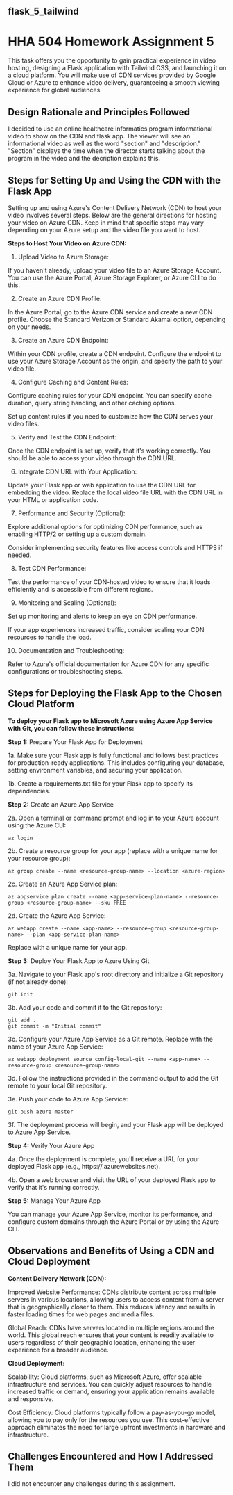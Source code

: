 ## flask_5_tailwind
# HHA 504 Homework Assignment 5

This task offers you the opportunity to gain practical experience in video hosting, designing a Flask application with Tailwind CSS, and launching it on a cloud platform. You will make use of CDN services provided by Google Cloud or Azure to enhance video delivery, guaranteeing a smooth viewing experience for global audiences.

## Design Rationale and Principles Followed

I decided to use an online healthcare informatics program informational video to show on the CDN and flask app. The viewer will see an informational video as well as the word "section" and "description." "Section" displays the time when the director starts talking about the program in the video and the decription explains this. 

## Steps for Setting Up and Using the CDN with the Flask App

Setting up and using Azure's Content Delivery Network (CDN) to host your video involves several steps. Below are the general directions for hosting your video on Azure CDN. Keep in mind that specific steps may vary depending on your Azure setup and the video file you want to host.

**Steps to Host Your Video on Azure CDN:** 

1. Upload Video to Azure Storage:

If you haven't already, upload your video file to an Azure Storage Account. You can use the Azure Portal, Azure Storage Explorer, or Azure CLI to do this.

2. Create an Azure CDN Profile:

In the Azure Portal, go to the Azure CDN service and create a new CDN profile. Choose the Standard Verizon or Standard Akamai option, depending on your needs.

3. Create an Azure CDN Endpoint:

Within your CDN profile, create a CDN endpoint. Configure the endpoint to use your Azure Storage Account as the origin, and specify the path to your video file.

4. Configure Caching and Content Rules:

Configure caching rules for your CDN endpoint. You can specify cache duration, query string handling, and other caching options.

Set up content rules if you need to customize how the CDN serves your video files.

5. Verify and Test the CDN Endpoint:

Once the CDN endpoint is set up, verify that it's working correctly. You should be able to access your video through the CDN URL.

6. Integrate CDN URL with Your Application:

Update your Flask app or web application to use the CDN URL for embedding the video. Replace the local video file URL with the CDN URL in your HTML or application code.

7. Performance and Security (Optional):

Explore additional options for optimizing CDN performance, such as enabling HTTP/2 or setting up a custom domain.

Consider implementing security features like access controls and HTTPS if needed.

8. Test CDN Performance:

Test the performance of your CDN-hosted video to ensure that it loads efficiently and is accessible from different regions.

9. Monitoring and Scaling (Optional):

Set up monitoring and alerts to keep an eye on CDN performance.

If your app experiences increased traffic, consider scaling your CDN resources to handle the load.

10. Documentation and Troubleshooting:

Refer to Azure's official documentation for Azure CDN for any specific configurations or troubleshooting steps.


## Steps for Deploying the Flask App to the Chosen Cloud Platform

**To deploy your Flask app to Microsoft Azure using Azure App Service with Git, you can follow these instructions:**

**Step 1:** Prepare Your Flask App for Deployment

1a. Make sure your Flask app is fully functional and follows best practices for production-ready applications. This includes configuring your database, setting environment variables, and securing your application.

1b. Create a requirements.txt file for your Flask app to specify its dependencies. 

**Step 2:** Create an Azure App Service

2a. Open a terminal or command prompt and log in to your Azure account using the Azure CLI:

```
az login
```

2b. Create a resource group for your app (replace <resource-group-name> with a unique name for your resource group):

```
az group create --name <resource-group-name> --location <azure-region>
```

2c. Create an Azure App Service plan:

```
az appservice plan create --name <app-service-plan-name> --resource-group <resource-group-name> --sku FREE
```

2d. Create the Azure App Service:

```
az webapp create --name <app-name> --resource-group <resource-group-name> --plan <app-service-plan-name>
```

Replace <app-name> with a unique name for your app.

**Step 3:** Deploy Your Flask App to Azure Using Git

3a. Navigate to your Flask app's root directory and initialize a Git repository (if not already done):

```
git init
```

3b. Add your code and commit it to the Git repository:

```
git add .
git commit -m "Initial commit"
```

3c. Configure your Azure App Service as a Git remote. Replace <app-name> with the name of your Azure App Service:

```
az webapp deployment source config-local-git --name <app-name> --resource-group <resource-group-name>
```

3d. Follow the instructions provided in the command output to add the Git remote to your local Git repository.

3e. Push your code to Azure App Service:

```
git push azure master
```

3f. The deployment process will begin, and your Flask app will be deployed to Azure App Service.

**Step 4:** Verify Your Azure App

4a. Once the deployment is complete, you'll receive a URL for your deployed Flask app (e.g., https://<app-name>.azurewebsites.net).

4b. Open a web browser and visit the URL of your deployed Flask app to verify that it's running correctly.

**Step 5:** Manage Your Azure App

You can manage your Azure App Service, monitor its performance, and configure custom domains through the Azure Portal or by using the Azure CLI.

## Observations and Benefits of Using a CDN and Cloud Deployment

**Content Delivery Network (CDN):**

Improved Website Performance: CDNs distribute content across multiple servers in various locations, allowing users to access content from a server that is geographically closer to them. This reduces latency and results in faster loading times for web pages and media files.

Global Reach: CDNs have servers located in multiple regions around the world. This global reach ensures that your content is readily available to users regardless of their geographic location, enhancing the user experience for a broader audience.

**Cloud Deployment:**

Scalability: Cloud platforms, such as Microsoft Azure, offer scalable infrastructure and services. You can quickly adjust resources to handle increased traffic or demand, ensuring your application remains available and responsive.

Cost Efficiency: Cloud platforms typically follow a pay-as-you-go model, allowing you to pay only for the resources you use. This cost-effective approach eliminates the need for large upfront investments in hardware and infrastructure.

## Challenges Encountered and How I Addressed Them

I did not encounter any challenges during this assignment. 